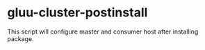 # gluu-cluster-postinstall
This script will configure master and consumer host after installing package.
